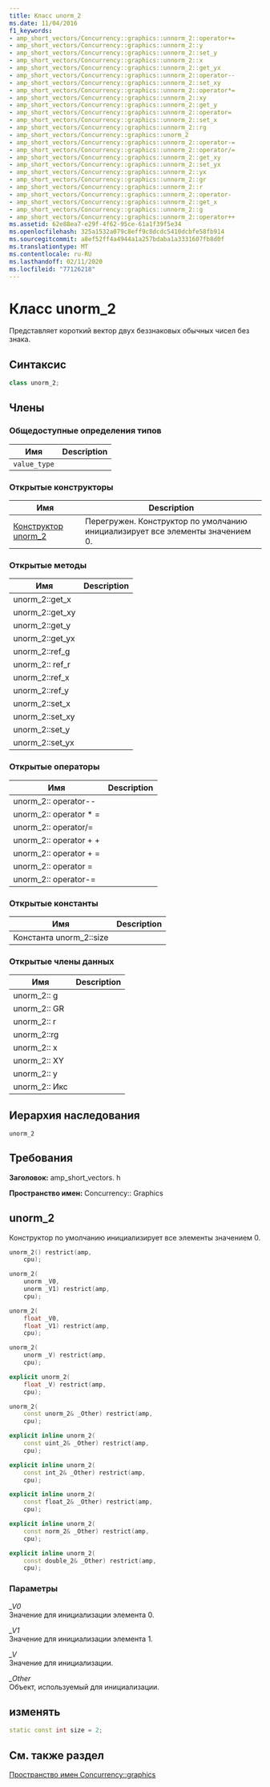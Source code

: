 ```yaml
---
title: Класс unorm_2
ms.date: 11/04/2016
f1_keywords:
- amp_short_vectors/Concurrency::graphics::unnorm_2::operator+=
- amp_short_vectors/Concurrency::graphics::unnorm_2::y
- amp_short_vectors/Concurrency::graphics::unnorm_2::set_y
- amp_short_vectors/Concurrency::graphics::unnorm_2::x
- amp_short_vectors/Concurrency::graphics::unnorm_2::get_yx
- amp_short_vectors/Concurrency::graphics::unnorm_2::operator--
- amp_short_vectors/Concurrency::graphics::unnorm_2::set_xy
- amp_short_vectors/Concurrency::graphics::unnorm_2::operator*=
- amp_short_vectors/Concurrency::graphics::unnorm_2::xy
- amp_short_vectors/Concurrency::graphics::unnorm_2::get_y
- amp_short_vectors/Concurrency::graphics::unnorm_2::operator=
- amp_short_vectors/Concurrency::graphics::unnorm_2::set_x
- amp_short_vectors/Concurrency::graphics::unnorm_2::rg
- amp_short_vectors/Concurrency::graphics::unorm_2
- amp_short_vectors/Concurrency::graphics::unnorm_2::operator-=
- amp_short_vectors/Concurrency::graphics::unnorm_2::operator/=
- amp_short_vectors/Concurrency::graphics::unnorm_2::get_xy
- amp_short_vectors/Concurrency::graphics::unnorm_2::set_yx
- amp_short_vectors/Concurrency::graphics::unnorm_2::yx
- amp_short_vectors/Concurrency::graphics::unnorm_2::gr
- amp_short_vectors/Concurrency::graphics::unnorm_2::r
- amp_short_vectors/Concurrency::graphics::unnorm_2::operator-
- amp_short_vectors/Concurrency::graphics::unnorm_2::get_x
- amp_short_vectors/Concurrency::graphics::unnorm_2::g
- amp_short_vectors/Concurrency::graphics::unnorm_2::operator++
ms.assetid: 62e88ea7-e29f-4f62-95ce-61a1f39f5e34
ms.openlocfilehash: 325a1532a079c8eff9c8dcdc5410dcbfe58fb914
ms.sourcegitcommit: a8ef52ff4a4944a1a257bdaba1a3331607fb8d0f
ms.translationtype: MT
ms.contentlocale: ru-RU
ms.lasthandoff: 02/11/2020
ms.locfileid: "77126218"
---
```

# <a name="unorm_2-class"></a>Класс unorm_2

Представляет короткий вектор двух беззнаковых обычных чисел без знака.

## <a name="syntax"></a>Синтаксис

```cpp
class unorm_2;
```

## <a name="members"></a>Члены

### <a name="public-typedefs"></a>Общедоступные определения типов

|Имя|Description|
|----------|-----------------|
|`value_type`||

### <a name="public-constructors"></a>Открытые конструкторы

|Имя|Description|
|----------|-----------------|
|[Конструктор unorm_2](#ctor)|Перегружен. Конструктор по умолчанию инициализирует все элементы значением 0.|

### <a name="public-methods"></a>Открытые методы

|Имя|Description|
|----------|-----------------|
|unorm_2::get_x||
|unorm_2::get_xy||
|unorm_2::get_y||
|unorm_2::get_yx||
|unorm_2::ref_g||
|unorm_2:: ref_r||
|unorm_2::ref_x||
|unorm_2::ref_y||
|unorm_2::set_x||
|unorm_2::set_xy||
|unorm_2::set_y||
|unorm_2::set_yx||

### <a name="public-operators"></a>Открытые операторы

|Имя|Description|
|----------|-----------------|
|unorm_2:: operator--||
|unorm_2:: operator * =||
|unorm_2:: operator/=||
|unorm_2:: operator + +||
|unorm_2:: operator + =||
|unorm_2:: operator =||
|unorm_2:: operator-=||

### <a name="public-constants"></a>Открытые константы

|Имя|Description|
|----------|-----------------|
|Константа unorm_2::size||

### <a name="public-data-members"></a>Открытые члены данных

|Имя|Description|
|----------|-----------------|
|unorm_2:: g||
|unorm_2:: GR||
|unorm_2:: r||
|unorm_2::rg||
|unorm_2:: x||
|unorm_2:: XY||
|unorm_2:: y||
|unorm_2:: Икс||

## <a name="inheritance-hierarchy"></a>Иерархия наследования

`unorm_2`

## <a name="requirements"></a>Требования

**Заголовок:** amp_short_vectors. h

**Пространство имен:** Concurrency:: Graphics

## <a name="ctor"></a>unorm_2

Конструктор по умолчанию инициализирует все элементы значением 0.

```cpp
unorm_2() restrict(amp,
    cpu);

unorm_2(
    unorm _V0,
    unorm _V1) restrict(amp,
    cpu);

unorm_2(
    float _V0,
    float _V1) restrict(amp,
    cpu);

unorm_2(
    unorm _V) restrict(amp,
    cpu);

explicit unorm_2(
    float _V) restrict(amp,
    cpu);

unorm_2(
    const unorm_2& _Other) restrict(amp,
    cpu);

explicit inline unorm_2(
    const uint_2& _Other) restrict(amp,
    cpu);

explicit inline unorm_2(
    const int_2& _Other) restrict(amp,
    cpu);

explicit inline unorm_2(
    const float_2& _Other) restrict(amp,
    cpu);

explicit inline unorm_2(
    const norm_2& _Other) restrict(amp,
    cpu);

explicit inline unorm_2(
    const double_2& _Other) restrict(amp,
    cpu);
```

### <a name="parameters"></a>Параметры

*_V0*<br/>
Значение для инициализации элемента 0.

*_V1*<br/>
Значение для инициализации элемента 1.

*_V*<br/>
Значение для инициализации.

*_Other*<br/>
Объект, используемый для инициализации.

## <a name="unorm_2__size"></a>изменять

```cpp
static const int size = 2;
```

## <a name="see-also"></a>См. также раздел

[Пространство имен Concurrency::graphics](concurrency-graphics-namespace.md)
